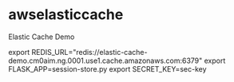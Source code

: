 # awselasticcache
Elastic Cache Demo


export REDIS_URL="redis://elastic-cache-demo.cm0aim.ng.0001.use1.cache.amazonaws.com:6379"
export FLASK_APP=session-store.py
export SECRET_KEY=sec-key